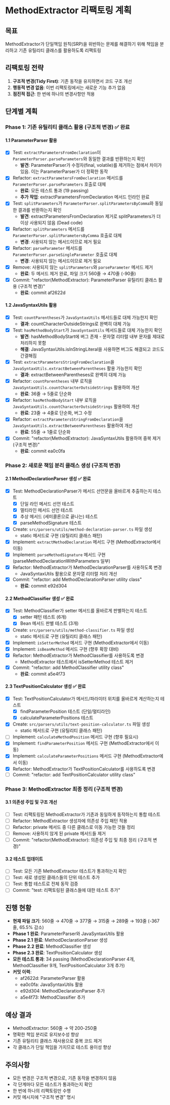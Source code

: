 # MethodExtractor 리팩토링 계획

## 목표
MethodExtractor가 단일책임 원칙(SRP)을 위반하는 문제를 해결하기 위해 책임을 분리하고 기존 유틸리티 클래스를 활용하도록 리팩토링

## 리팩토링 전략
1. **구조적 변경(Tidy First)**: 기존 동작을 유지하면서 코드 구조 개선
2. **행동적 변경 없음**: 이번 리팩토링에서는 새로운 기능 추가 없음
3. **점진적 접근**: 한 번에 하나의 변경사항만 적용

## 단계별 계획

### Phase 1: 기존 유틸리티 클래스 활용 (구조적 변경) ✅ 완료

#### 1.1 ParameterParser 활용
- [x] Test: `extractParametersFromDeclaration`이 `ParameterParser.parseParameters`와 동일한 결과를 반환하는지 확인
  - **발견**: ParameterParser가 수정자(final, volatile)를 제거하는 점에서 차이가 있음. 이는 ParameterParser가 더 정확한 동작
- [x] Refactor: `extractParametersFromDeclaration` 메서드를 `ParameterParser.parseParameters` 호출로 대체
  - **완료**: 모든 테스트 통과 (19 passing)
  - **추가 작업**: extractParametersFromDeclaration 메서드 인라인 완료
- [x] Test: `splitParameters`가 `ParameterParser.splitParametersByComma`와 동일한 결과를 반환하는지 확인  
  - **발견**: extractParametersFromDeclaration 제거로 splitParameters가 더 이상 사용되지 않음 (Dead code)
- [x] Refactor: `splitParameters` 메서드를 `ParameterParser.splitParametersByComma` 호출로 대체
  - **변경**: 사용되지 않는 메서드이므로 제거 필요
- [x] Refactor: `parseParameter` 메서드를 `ParameterParser.parseSingleParameter` 호출로 대체
  - **변경**: 사용되지 않는 메서드이므로 제거 필요
- [x] Remove: 사용되지 않는 `splitParameters`와 `parseParameter` 메서드 제거
  - **완료**: 두 메서드 제거 완료, 파일 크기 560줄 → 470줄 (-90줄)
- [x] Commit: "refactor(MethodExtractor): ParameterParser 유틸리티 클래스 활용 (구조적 변경)"
  - **완료**: commit af2622d

#### 1.2 JavaSyntaxUtils 활용
- [x] Test: `countParentheses`가 `JavaSyntaxUtils` 메서드들로 대체 가능한지 확인
  - **결과**: countCharacterOutsideStrings로 완벽히 대체 가능
- [x] Test: `hasMethodBodyStart`가 `JavaSyntaxUtils` 메서드들로 대체 가능한지 확인
  - **발견**: hasMethodBodyStart에 버그 존재 - 문자열 리터럴 내부 문자를 제대로 처리하지 못함
  - **해결**: JavaSyntaxUtils.isInStringLiteral을 사용하면 버그도 해결되고 코드도 간결해짐
- [x] Test: `extractParametersStringFromDeclaration`을 `JavaSyntaxUtils.extractBetweenParentheses` 활용 가능한지 확인
  - **결과**: extractBetweenParentheses로 완벽히 대체 가능
- [x] Refactor: `countParentheses` 내부 로직을 `JavaSyntaxUtils.countCharacterOutsideStrings` 활용하여 개선
  - **완료**: 36줄 → 5줄로 단순화
- [x] Refactor: `hasMethodBodyStart` 내부 로직을 `JavaSyntaxUtils.countCharacterOutsideStrings` 활용하여 개선
  - **완료**: 23줄 → 4줄로 단순화, 버그 수정
- [x] Refactor: `extractParametersStringFromDeclaration`을 `JavaSyntaxUtils.extractBetweenParentheses` 활용하여 개선
  - **완료**: 55줄 → 1줄로 단순화
- [x] Commit: "refactor(MethodExtractor): JavaSyntaxUtils 활용하여 중복 제거 (구조적 변경)"
  - **완료**: commit ea0c0fa

### Phase 2: 새로운 책임 분리 클래스 생성 (구조적 변경)

#### 2.1 MethodDeclarationParser 생성 ✅ 완료
- [x] Test: MethodDeclarationParser가 메서드 선언문을 올바르게 추출하는지 테스트
  - [x] 단일 라인 메서드 선언 테스트
  - [x] 멀티라인 메서드 선언 테스트
  - [x] 추상 메서드 (세미콜론으로 끝나는) 테스트
  - [x] parseMethodSignature 테스트
- [x] Create: `src/parsers/utils/method-declaration-parser.ts` 파일 생성
  - static 메서드로 구현 (유틸리티 클래스 패턴)
- [x] Implement: `extractMethodDeclaration` 메서드 구현 (MethodExtractor에서 이동)
- [x] Implement: `parseMethodSignature` 메서드 구현 (parseMethodDeclarationWithParameters 일부)
- [x] Refactor: MethodExtractor가 MethodDeclarationParser를 사용하도록 변경
  - JavaSyntaxUtils 활용으로 문자열 리터럴 처리 개선
- [x] Commit: "refactor: add MethodDeclarationParser utility class"
  - **완료**: commit e92d304

#### 2.2 MethodClassifier 생성 ✅ 완료
- [x] Test: MethodClassifier가 setter 메서드를 올바르게 판별하는지 테스트
  - [x] setter 패턴 테스트 (6개)
  - [x] Bean 메서드 판별 테스트 (3개)
- [x] Create: `src/parsers/utils/method-classifier.ts` 파일 생성
  - static 메서드로 구현 (유틸리티 클래스 패턴)
- [x] Implement: `isSetterMethod` 메서드 구현 (MethodExtractor에서 이동)
- [x] Implement: `isBeanMethod` 메서드 구현 (향후 확장 대비)
- [x] Refactor: MethodExtractor가 MethodClassifier를 사용하도록 변경
  - MethodExtractor 테스트에서 isSetterMethod 테스트 제거
- [x] Commit: "refactor: add MethodClassifier utility class"
  - **완료**: commit a5e4f73

#### 2.3 TextPositionCalculator 생성 ✅ 완료
- [x] Test: TextPositionCalculator가 메서드/파라미터 위치를 올바르게 계산하는지 테스트
  - [x] findParameterPosition 테스트 (단일/멀티라인)
  - [x] calculateParameterPositions 테스트
- [x] Create: `src/parsers/utils/text-position-calculator.ts` 파일 생성
  - static 메서드로 구현 (유틸리티 클래스 패턴)
- [ ] Implement: `calculateMethodPosition` 메서드 구현 (향후 필요시)
- [x] Implement: `findParameterPosition` 메서드 구현 (MethodExtractor에서 이동)
- [x] Implement: `calculateParameterPositions` 메서드 구현 (MethodExtractor에서 이동)
- [x] Refactor: MethodExtractor가 TextPositionCalculator를 사용하도록 변경
- [ ] Commit: "refactor: add TextPositionCalculator utility class"

### Phase 3: MethodExtractor 최종 정리 (구조적 변경)

#### 3.1 의존성 주입 및 구조 개선
- [ ] Test: 리팩토링된 MethodExtractor가 기존과 동일하게 동작하는지 통합 테스트
- [ ] Refactor: MethodExtractor 생성자에 의존성 주입 패턴 적용
- [ ] Refactor: private 메서드 중 다른 클래스로 이동 가능한 것들 정리
- [ ] Remove: 사용하지 않게 된 private 메서드들 제거
- [ ] Commit: "refactor(MethodExtractor): 의존성 주입 및 최종 정리 (구조적 변경)"

#### 3.2 테스트 업데이트
- [ ] Test: 모든 기존 MethodExtractor 테스트가 통과하는지 확인
- [ ] Test: 새로 생성된 클래스들의 단위 테스트 추가
- [ ] Test: 통합 테스트로 전체 동작 검증
- [ ] Commit: "test: 리팩토링된 클래스들에 대한 테스트 추가"

## 진행 현황
- **현재 파일 크기**: 560줄 → 470줄 → 377줄 → 315줄 → 289줄 → 193줄 (-367줄, 65.5% 감소)
- **Phase 1 완료**: ParameterParser와 JavaSyntaxUtils 활용
- **Phase 2.1 완료**: MethodDeclarationParser 생성
- **Phase 2.2 완료**: MethodClassifier 생성
- **Phase 2.3 완료**: TextPositionCalculator 생성
- **모든 테스트 통과**: 34 passing (MethodDeclarationParser 4개, MethodClassifier 9개, TextPositionCalculator 3개 추가)
- **커밋 이력**:
  - af2622d: ParameterParser 활용
  - ea0c0fa: JavaSyntaxUtils 활용
  - e92d304: MethodDeclarationParser 추가
  - a5e4f73: MethodClassifier 추가

## 예상 결과
- MethodExtractor: 560줄 → 약 200-250줄
- 명확한 책임 분리로 유지보수성 향상
- 기존 유틸리티 클래스 재사용으로 중복 코드 제거
- 각 클래스가 단일 책임을 가지므로 테스트 용이성 향상

## 주의사항
- 모든 변경은 구조적 변경으로, 기존 동작을 변경하지 않음
- 각 단계마다 모든 테스트가 통과하는지 확인
- 한 번에 하나의 리팩토링만 수행
- 커밋 메시지에 "구조적 변경" 명시 